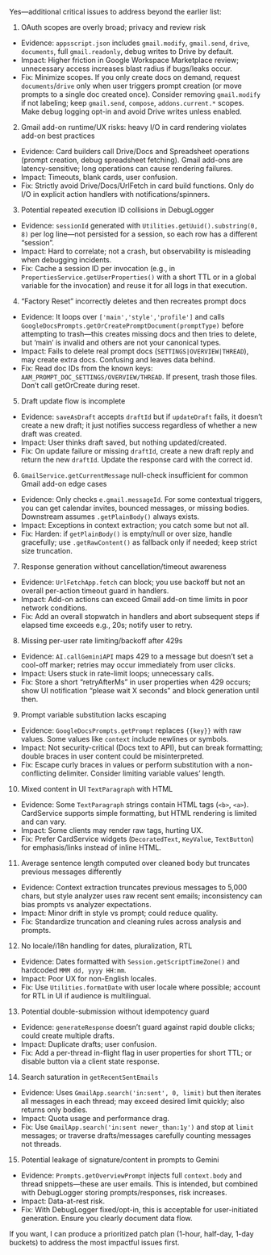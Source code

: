 Yes—additional critical issues to address beyond the earlier list:

1) OAuth scopes are overly broad; privacy and review risk
- Evidence: `appsscript.json` includes `gmail.modify`, `gmail.send`, `drive`, `documents`, full `gmail.readonly`, debug writes to Drive by default.
- Impact: Higher friction in Google Workspace Marketplace review; unnecessary access increases blast radius if bugs/leaks occur.
- Fix: Minimize scopes. If you only create docs on demand, request `documents`/`drive` only when user triggers prompt creation (or move prompts to a single doc created once). Consider removing `gmail.modify` if not labeling; keep `gmail.send`, `compose`, `addons.current.*` scopes. Make debug logging opt-in and avoid Drive writes unless enabled.

2) Gmail add-on runtime/UX risks: heavy I/O in card rendering violates add-on best practices
- Evidence: Card builders call Drive/Docs and Spreadsheet operations (prompt creation, debug spreadsheet fetching). Gmail add-ons are latency-sensitive; long operations can cause rendering failures.
- Impact: Timeouts, blank cards, user confusion.
- Fix: Strictly avoid Drive/Docs/UrlFetch in card build functions. Only do I/O in explicit action handlers with notifications/spinners.

3) Potential repeated execution ID collisions in DebugLogger
- Evidence: `sessionId` generated with `Utilities.getUuid().substring(0, 8)` per log line—not persisted for a session, so each row has a different “session”.
- Impact: Hard to correlate; not a crash, but observability is misleading when debugging incidents.
- Fix: Cache a session ID per invocation (e.g., in `PropertiesService.getUserProperties()` with a short TTL or in a global variable for the invocation) and reuse it for all logs in that execution.

4) “Factory Reset” incorrectly deletes and then recreates prompt docs
- Evidence: It loops over `['main','style','profile']` and calls `GoogleDocsPrompts.getOrCreatePromptDocument(promptType)` before attempting to trash—this creates missing docs and then tries to delete, but ‘main’ is invalid and others are not your canonical types.
- Impact: Fails to delete real prompt docs (`SETTINGS|OVERVIEW|THREAD`), may create extra docs. Confusing and leaves data behind.
- Fix: Read doc IDs from the known keys: `AAM_PROMPT_DOC_SETTINGS/OVERVIEW/THREAD`. If present, trash those files. Don’t call getOrCreate during reset.

5) Draft update flow is incomplete
- Evidence: `saveAsDraft` accepts `draftId` but if `updateDraft` fails, it doesn’t create a new draft; it just notifies success regardless of whether a new draft was created.
- Impact: User thinks draft saved, but nothing updated/created.
- Fix: On update failure or missing `draftId`, create a new draft reply and return the new `draftId`. Update the response card with the correct id.

6) `GmailService.getCurrentMessage` null-check insufficient for common Gmail add-on edge cases
- Evidence: Only checks `e.gmail.messageId`. For some contextual triggers, you can get calendar invites, bounced messages, or missing bodies. Downstream assumes `.getPlainBody()` always exists.
- Impact: Exceptions in context extraction; you catch some but not all.
- Fix: Harden: if `getPlainBody()` is empty/null or over size, handle gracefully; use `.getRawContent()` as fallback only if needed; keep strict size truncation.

7) Response generation without cancellation/timeout awareness
- Evidence: `UrlFetchApp.fetch` can block; you use backoff but not an overall per-action timeout guard in handlers.
- Impact: Add-on actions can exceed Gmail add-on time limits in poor network conditions.
- Fix: Add an overall stopwatch in handlers and abort subsequent steps if elapsed time exceeds e.g., 20s; notify user to retry.

8) Missing per-user rate limiting/backoff after 429s
- Evidence: `AI.callGeminiAPI` maps 429 to a message but doesn’t set a cool-off marker; retries may occur immediately from user clicks.
- Impact: Users stuck in rate-limit loops; unnecessary calls.
- Fix: Store a short “retryAfterMs” in user properties when 429 occurs; show UI notification “please wait X seconds” and block generation until then.

9) Prompt variable substitution lacks escaping
- Evidence: `GoogleDocsPrompts.getPrompt` replaces `{{key}}` with raw values. Some values like `context` include newlines or symbols.
- Impact: Not security-critical (Docs text to API), but can break formatting; double braces in user content could be misinterpreted.
- Fix: Escape curly braces in values or perform substitution with a non-conflicting delimiter. Consider limiting variable values’ length.

10) Mixed content in UI `TextParagraph` with HTML
- Evidence: Some `TextParagraph` strings contain HTML tags (`<b>`, `<a>`). CardService supports simple formatting, but HTML rendering is limited and can vary.
- Impact: Some clients may render raw tags, hurting UX.
- Fix: Prefer CardService widgets (`DecoratedText`, `KeyValue`, `TextButton`) for emphasis/links instead of inline HTML.

11) Average sentence length computed over cleaned body but truncates previous messages differently
- Evidence: Context extraction truncates previous messages to 5,000 chars, but style analyzer uses raw recent sent emails; inconsistency can bias prompts vs analyzer expectations.
- Impact: Minor drift in style vs prompt; could reduce quality.
- Fix: Standardize truncation and cleaning rules across analysis and prompts.

12) No locale/i18n handling for dates, pluralization, RTL
- Evidence: Dates formatted with `Session.getScriptTimeZone()` and hardcoded `MMM dd, yyyy HH:mm`.
- Impact: Poor UX for non-English locales.
- Fix: Use `Utilities.formatDate` with user locale where possible; account for RTL in UI if audience is multilingual.

13) Potential double-submission without idempotency guard
- Evidence: `generateResponse` doesn’t guard against rapid double clicks; could create multiple drafts.
- Impact: Duplicate drafts; user confusion.
- Fix: Add a per-thread in-flight flag in user properties for short TTL; or disable button via a client state response.

14) Search saturation in `getRecentSentEmails`
- Evidence: Uses `GmailApp.search('in:sent', 0, limit)` but then iterates all messages in each thread; may exceed desired limit quickly; also returns only bodies.
- Impact: Quota usage and performance drag.
- Fix: Use `GmailApp.search('in:sent newer_than:1y')` and stop at `limit` messages; or traverse drafts/messages carefully counting messages not threads.

15) Potential leakage of signature/content in prompts to Gemini
- Evidence: `Prompts.getOverviewPrompt` injects full `context.body` and thread snippets—these are user emails. This is intended, but combined with DebugLogger storing prompts/responses, risk increases.
- Impact: Data-at-rest risk.
- Fix: With DebugLogger fixed/opt-in, this is acceptable for user-initiated generation. Ensure you clearly document data flow.

If you want, I can produce a prioritized patch plan (1-hour, half-day, 1-day buckets) to address the most impactful issues first.